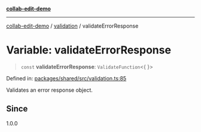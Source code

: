 [**collab-edit-demo**](../../README.md)

***

[collab-edit-demo](../../README.md) / [validation](../README.md) / validateErrorResponse

# Variable: validateErrorResponse

> `const` **validateErrorResponse**: `ValidateFunction`\<\{ \}\>

Defined in: [packages/shared/src/validation.ts:85](https://github.com/austyle-io/pub-sub-demo/blob/00b2f1e9b947d5e964db5c3be9502513c4374263/packages/shared/src/validation.ts#L85)

Validates an error response object.

## Since

1.0.0
